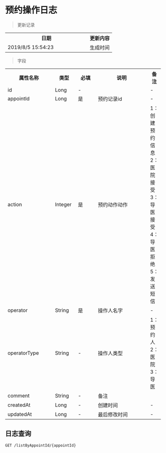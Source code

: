 # 预约操作日志

> 更新记录

<table>
    <tr>
        <th style="width:250px;">日期</th>
        <th>更新内容</th>
    </tr>
    <tr>
        <td>2019/8/5 15:54:23 </td>
        <td>生成时间</td>
    </tr>
</table>

> 字段

<table>
    <tr>
        <th style="width:150px;">属性名称</th>
        <th style="width:60px;">类型</th>
        <th style="width:60px;">必填</th>
        <th style="width:200px;">说明</th>
        <th>备注</th>
    </tr>
    <tr>
        <td>id</td>
        <td>Long</td>
        <td>-</td>
        <td></td>
        <td>-</td>
    </tr>
    <tr>
        <td>appointId</td>
        <td>Long</td>
        <td>是</td>
        <td>预约记录id</td>
        <td>-</td>
    </tr>
    <tr>
        <td>action</td>
        <td>Integer</td>
        <td>是</td>
        <td>预约动作动作</td>
        <td>1：创建预约信息
			2：医院接受
			3：导医接受
			4：导医拒绝
			5：发送短信
		</td>
    </tr>
    <tr>
        <td>operator</td>
        <td>String</td>
        <td>是</td>
        <td>操作人名字</td>
        <td>-</td>
    </tr>
    <tr>
        <td>operatorType</td>
        <td>String</td>
        <td>-</td>
        <td>操作人类型</td>
        <td>1：预约人
		2：医院
		3：导医
		</td>
    </tr>
	<tr>
        <td>comment</td>
        <td>String</td>
        <td>-</td>
        <td>备注</td>
        <td></td>
    </tr>
	<tr>
        <td>createdAt</td>
        <td>Long</td>
        <td>-</td>
        <td>创建时间</td>
        <td>-</td>
    </tr>
    <tr>
        <td>updatedAt</td>
        <td>Long</td>
        <td>-</td>
        <td>最后修改时间</td>
        <td>-</td>
    </tr>
</table>

## 日志查询

```
GET /listByAppointId/{appointId}
```

